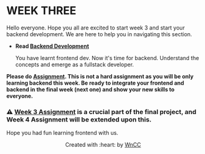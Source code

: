 # WEEK THREE

Hello everyone. Hope you all are excited to start week 3 and start your backend development. We are here to help you in navigating this section.

 - **Read [Backend Development](./Backend.md)**

   You have learnt frontend dev. Now it's time for backend. Understand the concepts and emerge as a fullstack developer.
 
 **Please do [Assignment](./Assignment.md). This is not a hard assignment as you will be only learning backend this week. Be ready to integrate your frontend and backend in the final week (next one) and show your new skills to everyone.**

 
 

### ⚠️ [Week 3 Assignment](./Assignment.md)  is a crucial part of the final project, and Week 4 Assignment will be extended upon this.

Hope you had fun learning frontend with us.
 <p align="center">Created with :heart: by <a href="https://www.wncc-iitb.org/">WnCC</a></p>
